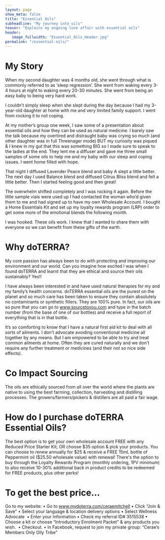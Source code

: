 ```yaml
---
layout: page
show_meta: false
title: "Essential Oils"
subheadline: "My journey into oils"
teaser: "Explains my ongoing love affair with essential oils"
header:
   image_fullwidth: "Essential_Oils_Header.jpg"
permalink: "/essential-oils/"
---
```


# My Story
When my second daughter was 4 months old, she went through what is commonly referred to as ‘sleep regression’. She went from waking every 3-4 hours at night to waking every 20-30 minutes. She went from being an easy baby to being very hard work. 

I couldn’t simply sleep when she slept during the day because I had my 3-year-old daughter at home with me and very limited family support. I went from rocking it to not coping. 

At my mother’s group one week, I saw some of a presentation about essential oils and how they can be used as natural medicine. I barely saw the talk because my overtired and distraught baby was crying so much (and other daughter was in full Threenager mode) BUT my curiosity was piqued & I knew in my gut that this was something BIG so I made sure to speak to the ladies at the end. They lent me a diffuser and gave me three small samples of some oils to help me and my baby with our sleep and coping issues. I went home filled with hope. 
 
That night I diffused Lavender Peace blend and baby A slept a little better. The next day I used Balance blend and diffused Citrus Bliss blend and felt a little better. 
Then I started feeling good and then great! 

The overwhelm shifted completely and I was rocking it again. Before the little sample vials were used up I had contacted the woman who’d given them to me and had signed up to have my own Wholesale Account. I bought a Home Essentials Kit and set up my loyalty rewards program (LRP) order to get some more of the emotional blends the following month. 

I was hooked. 
These oils work. 
I knew that I wanted to share them with everyone so we can benefit from these gifts of the earth.
 
# Why doTERRA? 

My core passion has always been to do with protecting and improving our environment and our world. Can you imagine how excited I was when I found doTERRA and learnt that they are ethical and source their oils sustainably? Yes!! 

I have always been interested in and have used natural therapies for my and my family’s health concerns. doTERRA essential oils are the purest on the planet and so much care has been taken to ensure they contain absolutely no contaminants or synthetic fillers. They are 100% pure. In fact, our oils are so pure that you can go to www.sourcetoyou.com and type in the batch number (from the base of one of our bottles) and receive a full report of everything that is in that bottle. 

It’s so comforting to know that I have a natural first aid kit to deal with all sorts of ailments. I don’t advocate avoiding conventional medicine all together by any means. But I am empowered to be able to try and treat common ailments at home. Often they are cured naturally and we don’t require any further treatment or medicines (and their not so nice side effects). 

# Co Impact Sourcing
The oils are ethically sourced from all over the world where the plants are native to using the best farming, collection, harvesting and distilling processes. The growers/farmers/pickers & distillers are all paid a fair wage. 

# How do I purchase doTERRA Essential Oils?
The best option is to get your own wholesale account FREE with any Reduced Price Starter Kit; OR choose $35 option & pick your products. 
You can choose to renew annually for $25 & receive a FREE 15mL bottle of Peppermint oil ($25.50 wholesale value) with renewal! 
There's the option to buy through the Loyalty Rewards Program (monthly ordering, 1PV minimum) to also receive 10-30% additional back in product credits to be redeemed for FREE products, plus other perks! 


# To get the best price… 
Go to my website:
•	Go to www.mydoterra.com/ceraemitchell
•	Click “Join & Save”
•	Select your language & location delivery options
•	Select Wellness Advocate 
•	Enter your information
•	Check my referral ID# 3515538
•	Choose a kit or choose “Introductory Enrolment Packet” & any products you wish. 
•	Checkout.
•	In Facebook, request to join my private group: “Cerae’s Members Only Oily Tribe” 

